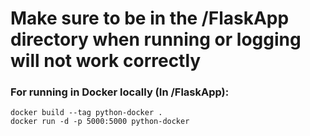 # Make sure to be in the /FlaskApp directory when running or logging will not work correctly

### For running in Docker locally (In /FlaskApp):
    docker build --tag python-docker .
    docker run -d -p 5000:5000 python-docker